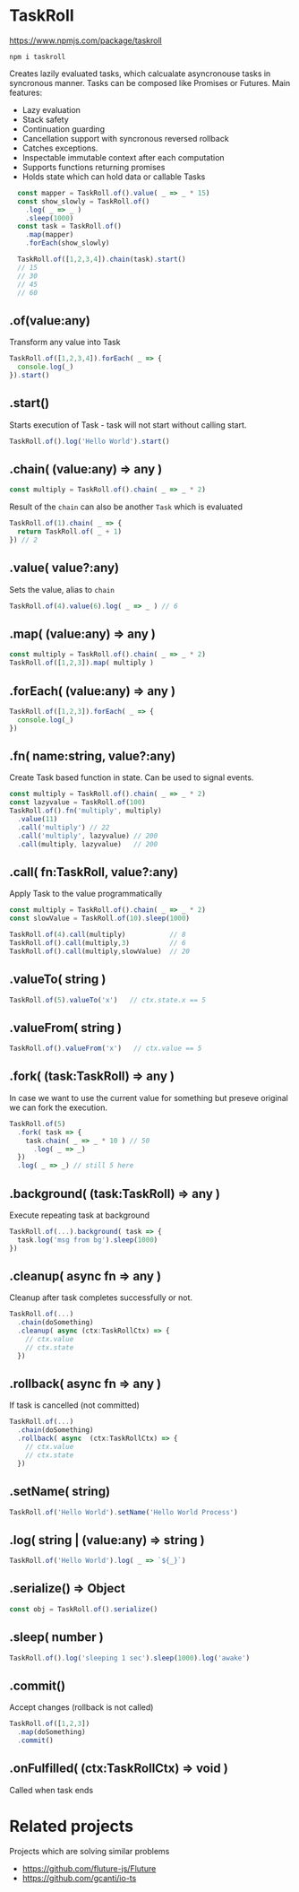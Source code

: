 # TaskRoll

https://www.npmjs.com/package/taskroll

```
npm i taskroll
```

Creates lazily evaluated tasks, which calcualate asyncronouse tasks in syncronous manner. Tasks can be composed like Promises or Futures. Main features: 

- Lazy evaluation
- Stack safety
- Continuation guarding
- Cancellation support with syncronous reversed rollback
- Catches exceptions. 
- Inspectable immutable context after each computation
- Supports functions returning promises
- Holds state which can hold data or callable Tasks

```javascript
  const mapper = TaskRoll.of().value( _ => _ * 15)
  const show_slowly = TaskRoll.of()
    .log( _ => _ )
    .sleep(1000)
  const task = TaskRoll.of()
    .map(mapper)
    .forEach(show_slowly)

  TaskRoll.of([1,2,3,4]).chain(task).start()
  // 15
  // 30
  // 45
  // 60

```

## .of(value:any)

Transform any value into Task

```javascript
TaskRoll.of([1,2,3,4]).forEach( _ => {
  console.log(_)
}).start()
```

## .start()

Starts execution of Task - task will not start without calling start. 

```javascript
TaskRoll.of().log('Hello World').start()
```

## .chain( (value:any) => any )

```javascript
const multiply = TaskRoll.of().chain( _ => _ * 2)
```

Result of the `chain` can also be another `Task` which is evaluated

```javascript
TaskRoll.of(1).chain( _ => {
  return TaskRoll.of( _ + 1)
}) // 2
```

## .value( value?:any)

Sets the value, alias to `chain`
```javascript
TaskRoll.of(4).value(6).log( _ => _ ) // 6
```

## .map( (value:any) => any )

```javascript
const multiply = TaskRoll.of().chain( _ => _ * 2)
TaskRoll.of([1,2,3]).map( multiply )
```

## .forEach( (value:any) => any )

```javascript
TaskRoll.of([1,2,3]).forEach( _ => {
  console.log(_)
})
```

## .fn( name:string, value?:any)

Create Task based function in state. Can be used to signal events.

```javascript
const multiply = TaskRoll.of().chain( _ => _ * 2)
const lazyvalue = TaskRoll.of(100)
TaskRoll.of().fn('multiply', multiply)
  .value(11)
  .call('multiply') // 22
  .call('multiply', lazyvalue) // 200
  .call(multiply, lazyvalue)   // 200
```

## .call( fn:TaskRoll, value?:any)

Apply Task to the value programmatically

```javascript
const multiply = TaskRoll.of().chain( _ => _ * 2)
const slowValue = TaskRoll.of(10).sleep(1000)

TaskRoll.of(4).call(multiply)           // 8
TaskRoll.of().call(multiply,3)          // 6
TaskRoll.of().call(multiply,slowValue)  // 20

```

## .valueTo( string )

```javascript
TaskRoll.of(5).valueTo('x')   // ctx.state.x == 5
```
## .valueFrom( string )

```javascript
TaskRoll.of().valueFrom('x')   // ctx.value == 5
```

## .fork( (task:TaskRoll) => any )

In case we want to use the current value for something but preseve original we can
fork the execution.

```javascript
TaskRoll.of(5)
  .fork( task => {
    task.chain( _ => _ * 10 ) // 50
      .log( _ => _)
  })
  .log( _ => _) // still 5 here
```

## .background( (task:TaskRoll) => any )

Execute repeating task at background

```javascript
TaskRoll.of(...).background( task => {
  task.log('msg from bg').sleep(1000)
})
```

## .cleanup( async fn => any )

Cleanup after task completes successfully or not.

```javascript
TaskRoll.of(...)
  .chain(doSomething)
  .cleanup( async (ctx:TaskRollCtx) => {
    // ctx.value
    // ctx.state
  })
```

## .rollback( async fn => any )

If task is cancelled (not committed)

```javascript
TaskRoll.of(...)
  .chain(doSomething)
  .rollback( async  (ctx:TaskRollCtx) => {
    // ctx.value
    // ctx.state
  })
```

## .setName( string)

```javascript
TaskRoll.of('Hello World').setName('Hello World Process')
```

## .log( string | (value:any) => string )

```javascript
TaskRoll.of('Hello World').log( _ => `${_}`)
```

## .serialize() => Object 

```javascript
const obj = TaskRoll.of().serialize()
```

## .sleep( number )

```javascript
TaskRoll.of().log('sleeping 1 sec').sleep(1000).log('awake')
```

## .commit()

Accept changes (rollback is not called)

```javascript
TaskRoll.of([1,2,3])
  .map(doSomething)
  .commit() 
```

## .onFulfilled( (ctx:TaskRollCtx) => void )

Called when task ends


# Related projects

Projects which are solving similar problems

- https://github.com/fluture-js/Fluture
- https://github.com/gcanti/io-ts
